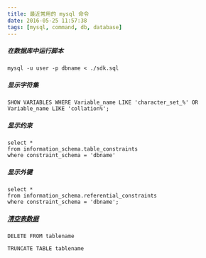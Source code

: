 ```yaml
---
title: 最近常用的 mysql 命令
date: 2016-05-25 11:57:38
tags: [mysql, command, db, database]
---
```


##### 在数据库中运行脚本

`mysql -u user -p dbname < ./sdk.sql`

##### 显示字符集

`SHOW VARIABLES WHERE Variable_name LIKE 'character_set_%' OR Variable_name LIKE 'collation%';`

<!--more-->

##### 显示约束

```
select *
from information_schema.table_constraints
where constraint_schema = 'dbname'
```
##### 显示外键

```
select *
from information_schema.referential_constraints
where constraint_schema = 'dbname';
```

##### [清空表数据](http://blog.csdn.net/apache6/article/details/2778878)

`DELETE FROM tablename`

`TRUNCATE TABLE tablename`